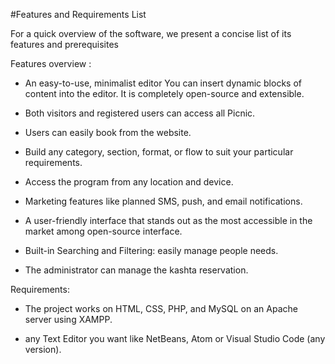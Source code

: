 #Features and Requirements List


For a quick overview of the software, we present a concise list of its features and prerequisites

 Features overview :
 
- An easy-to-use, minimalist editor You can insert dynamic blocks of content into the editor. It is completely open-source and extensible.

- Both visitors and registered users can access all Picnic.
  
- Users can easily book from the website.

- Build any category, section, format, or flow to suit your particular requirements.

- Access the program from any location and device. 

- Marketing features like planned SMS, push, and email notifications.

- A user-friendly interface that stands out as the most accessible in the market among open-source interface.

- Built-in Searching and Filtering: easily manage people needs.

- The administrator can manage the kashta reservation.


Requirements:

- The project works on HTML, CSS, PHP, and MySQL on an Apache server using XAMPP.

- any Text Editor you want like NetBeans, Atom or Visual Studio Code (any version).

